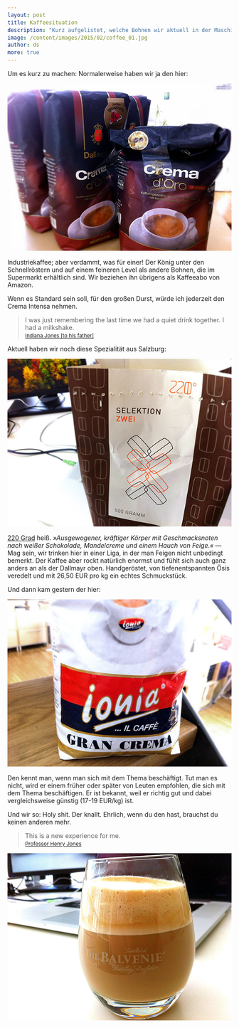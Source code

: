 ```yaml
---
layout: post
title: Kaffeesituation
description: "Kurz aufgelistet, welche Bohnen wir aktuell in der Maschine haben. Zwischen Supermarkt und Edelkaffee."
image: /content/images/2015/02/coffee_01.jpg
author: ds
more: true
---
```


Um es kurz zu machen: Normalerweise haben wir ja den hier:

![Dallmayr Crema Intensa](/content/images/2015/02/coffee_02.jpg)

Industriekaffee; aber verdammt, was für einer! Der König unter den Schnellröstern und auf einem feineren Level als andere Bohnen, die im Supermarkt erhältlich sind. Wir beziehen ihn übrigens als Kaffeeabo von Amazon.

Wenn es Standard sein soll, für den großen Durst, würde ich jederzeit den Crema Intensa nehmen.

> I was just remembering the last time we had a quiet drink together. I had a milkshake.  
> <small>[Indiana Jones [to his father]](http://www.imdb.com/title/tt0097576/)</small>

Aktuell haben wir noch diese Spezialität aus Salzburg:

![220 GRAD, Selektion Zwei](/content/images/2015/02/coffee_03.jpg)

[220 Grad](http://www.220grad.com/index.php/at/Cafe) heiß. *»Ausgewogener, kräftiger Körper mit Geschmacksnoten nach weißer Schokolade, Mandelcreme und einem Hauch von Feige.«* — Mag sein, wir trinken hier in einer Liga, in der man Feigen nicht unbedingt bemerkt. Der Kaffee aber rockt natürlich enormst und fühlt sich auch ganz anders an als der Dallmayr oben. Handgeröstet, von tiefenentspannten Ösis veredelt und mit 26,50 EUR pro kg ein echtes Schmuckstück.

Und dann kam gestern der hier:

![Ionia Gran Crema](/content/images/2015/02/coffee_04.jpg)

Den kennt man, wenn man sich mit dem Thema beschäftigt. Tut man es nicht, wird er einem früher oder später von Leuten empfohlen, die sich mit dem Thema beschäftigen. Er ist bekannt, weil er richtig gut und dabei vergleichsweise günstig (17-19 EUR/kg) ist.

Und wir so: Holy shit. Der knallt. Ehrlich, wenn du den hast, brauchst du keinen anderen mehr.

> This is a new experience for me.  
> <small>[Professor Henry Jones](http://www.imdb.com/title/tt0097576/)</small>

![Whiskyglas](/content/images/2015/02/coffee_01.jpg)



